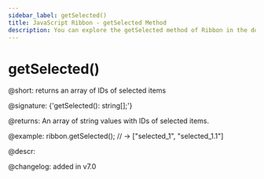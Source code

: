 ```yaml
---
sidebar_label: getSelected()
title: JavaScript Ribbon - getSelected Method 
description: You can explore the getSelected method of Ribbon in the documentation of the DHTMLX JavaScript UI library. Browse developer guides and API reference, try out code examples and live demos, and download a free 30-day evaluation version of DHTMLX Suite 7.
---
```


# getSelected()

@short: returns an array of IDs of selected items

@signature: {'getSelected(): string[];'}

@returns:
An array of string values with IDs of selected items.

@example:
ribbon.getSelected(); // -> ["selected_1", "selected_1.1"]

@descr:

@changelog:
added in v7.0

[comment]: # (@related: menu/work_with_menu.md#getting-selected-items)

[comment]: # (@relatedapi: ribbon/api/ribbon_select_method.md ribbon/api/ribbon_unselect_method.md ribbon/api/ribbon_isselected_method.md)
